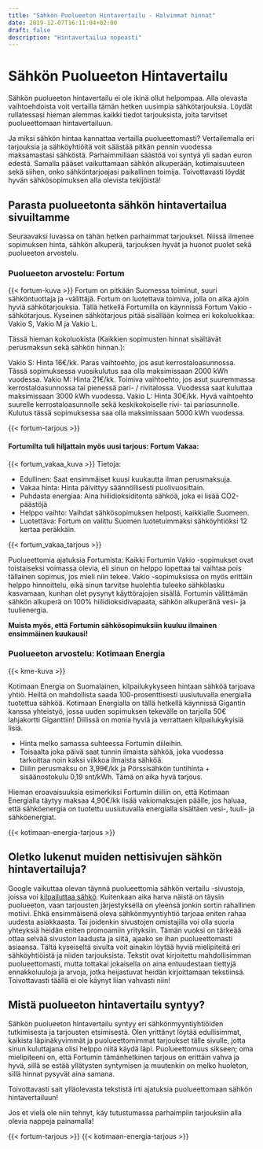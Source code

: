 ```yaml
---
title: "Sähkön Puolueeton Hintavertailu - Halvimmat hinnat"
date: 2019-12-07T16:11:04+02:00
draft: false
description: "Hintavertailua nopeasti"
---
```


# Sähkön Puolueeton Hintavertailu

Sähkön puolueeton hintavertailu ei ole ikinä ollut helpompaa. Alla olevasta vaihtoehdoista voit vertailla tämän hetken uusimpia sähkötarjouksia. Löydät rullatessasi hieman alemmas kaikki tiedot tarjouksista, joita tarvitset puolueettomaan hintavertailuun.

Ja miksi sähkön hintaa kannattaa vertailla puolueettomasti? Vertailemalla eri tarjouksia ja sähköyhtiöitä voit säästää pitkän pennin vuodessa maksamastasi sähköstä. Parhaimmillaan säästöä voi syntyä yli sadan euron edestä. Samalla pääset vaikuttamaan sähkön alkuperään, kotimaisuuteen sekä siihen, onko sähköntarjoajasi paikallinen toimija. Toivottavasti löydät hyvän sähkösopimuksen alla olevista tekijöistä!

## Parasta puolueetonta sähkön hintavertailua sivuiltamme

Seuraavaksi luvassa on tähän hetken parhaimmat tarjoukset. Niissä ilmenee sopimuksen hinta, sähkön alkuperä, tarjouksen hyvät ja huonot puolet sekä puolueeton arvostelu.

### Puolueeton arvostelu: Fortum
{{< fortum-kuva >}}
Fortum on pitkään Suomessa toiminut, suuri sähköntuottaja ja -välittäjä. Fortum on luotettava toimiva, jolla on aika ajoin hyviä sähkötarjouksia. Tällä hetkellä Fortumilla on käynnissä Fortum Vakio -sähkötarjous. Kyseinen sähkötarjous pitää sisällään kolmea eri kokoluokkaa: Vakio S, Vakio M ja Vakio L.

Tässä hieman kokoluokista (Kaikkien sopimusten hinnat sisältävät perusmaksun sekä sähkön hinnan.):

Vakio S: Hinta 16€/kk. Paras vaihtoehto, jos asut kerrostaloasunnossa. Tässä sopimuksessa vuosikulutus saa olla maksimissaan 2000 kWh vuodessa.
Vakio M: Hinta 21€/kk. Toimiva vaihtoehto, jos asut suuremmassa kerrostaloasunnossa tai pienessä pari- / rivitalossa. Vuodessa saat kuluttaa maksimissaan 3000 kWh vuodessa.
Vakio L: Hinta 30€/kk. Hyvä vaihtoehto suurelle kerrostaloasunnolle sekä keskikokoiselle rivi- tai pariasunnolle. Kulutus tässä sopimuksessa saa olla maksimissaan 5000 kWh vuodessa.

{{< fortum-tarjous >}}


#### Fortumilta tuli hiljattain myös uusi tarjous: Fortum Vakaa: 
{{< fortum_vakaa_kuva >}}
Tietoja:
<ul>
<li>Edullinen: Saat ensimmäiset kuusi kuukautta ilman perusmaksuja.</li>
<li>Vakaa hinta: Hinta päivittyy säännöllisesti puolivuosittain.</li>
<li>Puhdasta energiaa: Aina hiilidioksiditonta sähköä, joka ei lisää CO2-päästöjä</li>
<li>Helppo vaihto: Vaihdat sähkösopimuksen helposti, kaikkialle Suomeen.</li>
<li>Luotettava: Fortum on valittu Suomen luotetuimmaksi sähköyhtiöksi 12 kertaa peräkkäin.</li>
</ul>

{{< fortum_vakaa_tarjous >}}

Puolueettomia ajatuksia Fortumista: Kaikki Fortumin Vakio -sopimukset ovat toistaiseksi voimassa olevia, eli sinun on helppo lopettaa tai vaihtaa pois tällainen sopimus, jos mieli niin tekee. Vakio -sopimuksissa on myös erittäin helppo hinnoittelu, eikä sinun tarvitse huolehtia tuleeko sähkölasku kasvamaan, kunhan olet pysynyt käyttörajojen sisällä. Fortumin välittämän sähkön alkuperä on 100% hiilidioksidivapaata, sähkön alkuperänä vesi- ja tuulienergia.

<strong>Muista myös, että Fortumin sähkösopimuksiin kuuluu ilmainen ensimmäinen kuukausi!</strong>



### Puolueeton arvostelu: Kotimaan Energia

{{< kme-kuva >}}

Kotimaan Energia on Suomalainen, kilpailukykyseen hintaan sähköä tarjoava yhtiö. Heiltä on mahdollista saada 100-prosenttisesti uusiutuvalla energialla tuotettua sähköä. Kotimaan Energialla on tällä hetkellä käynnissä Gigantin kanssa yhteistyö, jossa uuden sopimuksen tekevälle on tarjolla 50€ lahjakortti Giganttiin! Diilissä on monia hyviä ja verrattaen kilpailukykyisiä lisiä.

- Hinta melko samassa suhteessa Fortumin diileihin.
- Toisaalta joka päivä saat tunnin ilmaista sähköä, joka vuodessa tarkoittaa noin kaksi viikkoa ilmaista sähköä.
- Diilin perusmaksu on 3,99€/kk ja Pörssisähkön tuntihinta + sisäänostokulu 0,19 snt/kWh. Tämä on aika hyvä tarjous.

Hieman eroavaisuuksia esimerkiksi Fortumin diiliin on, että Kotimaan Energialla täytyy maksaa 4,90€/kk lisää vakiomaksujen päälle, jos haluaa, että sähköenergia on tuotettu uusiutuvalla energialla sisältäen vesi-, tuuli- ja sähköenergiat. 

{{< kotimaan-energia-tarjous >}}

## Oletko lukenut muiden nettisivujen sähkön hintavertailuja?

Google vaikuttaa olevan täynnä puolueettomia sähkön vertailu -sivustoja, joissa voi <a href="https://sahkonkilpailuttaja.fi/kilpailuta-sahko/">kilpailuttaa sähkö</a>. Kuitenkaan aika harva näistä on täysin puolueeton, vaan tarjousten järjestyksellä on yleensä jonkin sortin rahallinen motiivi. Ehkä ensimmäisenä oleva sähkönmyyntiyhtiö tarjoaa eniten rahaa uudesta asiakkaasta. Tai joidenkin sivustojen omistajilla voi olla suoria yhteyksiä heidän eniten promoamiin yrityksiin.
Tämän vuoksi on tärkeää ottaa selvää sivuston laadusta ja siitä, ajaako se ihan puolueettomasti asiaansa. Tältä kyseiseltä sivulta voit ainakin löytää hyviä mielipiteitä eri sähköyhtiöistä ja niiden tarjouksista. Tekstit ovat kirjoitettu mahdollisimman puolueettomasti, mutta tottakai jokaisella on aina entuudestaan tiettyjä ennakkoluuloja ja arvoja, jotka heijastuvat heidän kirjoittamaan tekstiinsä. Toivottavasti täällä ei ole käynyt liian vahvasti niin!

## Mistä puolueeton hintavertailu syntyy?
Sähkön puolueeton hintavertailu syntyy eri sähkönmyyntiyhtiöiden tutkimisesta ja tarjousten etsimisestä. Olen yrittänyt löytää edullisimmat, kaikista läpinäkyvimmät ja puolueettomimmat tarjoukset tälle sivulle, jotta sinun kuluttajana olisi helppo niitä käydä läpi.
Puolueettomuus sikseen; oma mielipiteeni on, että Fortumin tämänhetkinen tarjous on erittäin vahva ja hyvä, sillä se estää yllätysten syntymisen ja muutenkin on melko huoleton, sillä hinnat pysyvät aina samana.

Toivottavasti sait ylläolevasta tekstistä irti ajatuksia puolueettomaan sähkön hintavertailuun!

Jos et vielä ole niin tehnyt, käy tutustumassa parhaimpiin tarjouksiin alla olevia nappeja painamalla!

{{< fortum-tarjous >}}
{{< kotimaan-energia-tarjous >}}


